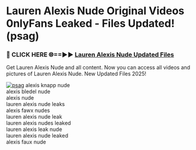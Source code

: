 # Lauren Alexis Nude Original Videos 0nlyFans Leaked - Files Updated! (psag)

<h3>🔴 CLICK HERE 🌐==►► <a href="https://tinyurl.com/52m3yx9h" rel="nofollow">Lauren Alexis Nude Updated Files</a></h3>

Get Lauren Alexis Nude and all content. Now you can access all videos and pictures of Lauren Alexis Nude. New Updated Files 2025!

[![psag](https://i.imgur.com/TnHtlc8.gif)](https://tinyurl.com/52m3yx9h)
alexis knapp nude<br>
alexis bledel nude<br>
alexis nude<br>
lauren alexis nude leaks<br>
alexis fawx nudes<br>
lauren alexis nude leak<br>
lauren alexis nudes leaked<br>
lauren alexis leak nude<br>
lauren alexis nude leaked<br>
alexis faux nude